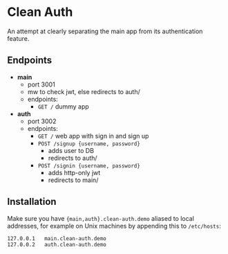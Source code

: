 # Clean Auth

An attempt at clearly separating the main app from its authentication feature.

## Endpoints

- **main**
    - port 3001
    - mw to check jwt, else redirects to auth/
    - endpoints:
        - `GET /` dummy app
- **auth**
    - port 3002
    - endpoints:
        - `GET /` web app with sign in and sign up
        - `POST /signup {username, password}`
            - adds user to DB
            - redirects to auth/
        - `POST /signin {username, password}`
            - adds http-only jwt
            - redirects to main/

## Installation

Make sure you have `{main,auth}.clean-auth.demo` aliased to local addresses, for example on Unix machines by appending this to `/etc/hosts`:

```
127.0.0.1   main.clean-auth.demo
127.0.0.2   auth.clean-auth.demo
```
